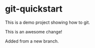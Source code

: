 # git-quickstart
This is a demo project showing how to git.

This is an awesome change!

Added from a new branch.
